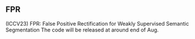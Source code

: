 ## FPR
(ICCV23) FPR: False Positive Rectification for Weakly Supervised Semantic Segmentation
The code will be released at around end of Aug.
